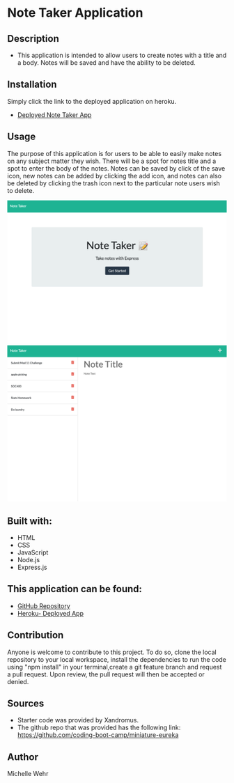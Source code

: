 # Note Taker Application

## Description

- This application is intended to allow users to create notes with a title and a body. Notes will be saved and have the ability to be deleted.

## Installation

Simply click the link to the deployed application on heroku.

- [Deployed Note Taker App](https://safe-beach-19758.herokuapp.com/notes)

## Usage

The purpose of this application is for users to be able to easily make notes on any subject matter they wish. There will be a spot for notes title and a spot to enter the body of the notes. Notes can be saved by click of the save icon, new notes can be added by clicking the add icon, and notes can also be deleted by clicking the trash icon next to the particular note users wish to delete.

![image](./images/noteshomepage.png)
![image](./images/notes-list.png)

## Built with:

- HTML
- CSS
- JavaScript
- Node.js
- Express.js

## This application can be found:

- [GitHub Repository](https://github.com/michellewehr/note-taker)
- [Heroku- Deployed App](https://safe-beach-19758.herokuapp.com/notes)

## Contribution

Anyone is welcome to contribute to this project. To do so, clone the local repository to your local workspace, install the dependencies to run the code using "npm install" in your terminal,create a git feature branch and request a pull request. Upon review, the pull request will then be accepted or denied.

## Sources

- Starter code was provided by Xandromus.
- The github repo that was provided has the following link: https://github.com/coding-boot-camp/miniature-eureka

## Author

Michelle Wehr
